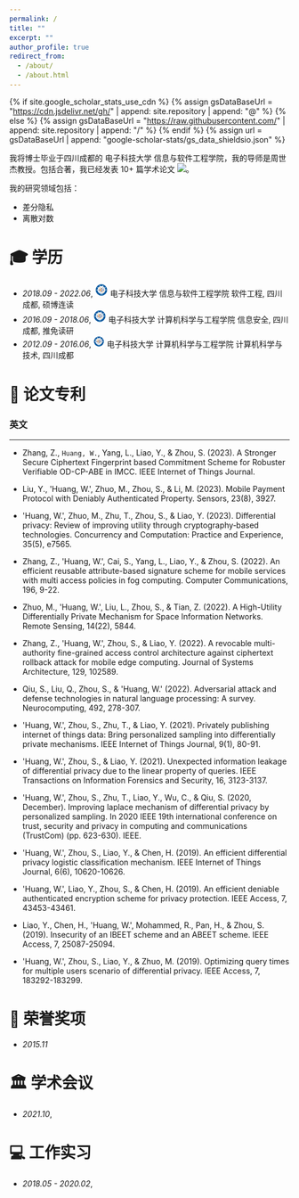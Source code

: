 ```yaml
---
permalink: /
title: ""
excerpt: ""
author_profile: true
redirect_from: 
  - /about/
  - /about.html
---
```


{% if site.google_scholar_stats_use_cdn %}
{% assign gsDataBaseUrl = "https://cdn.jsdelivr.net/gh/" | append: site.repository | append: "@" %}
{% else %}
{% assign gsDataBaseUrl = "https://raw.githubusercontent.com/" | append: site.repository | append: "/" %}
{% endif %}
{% assign url = gsDataBaseUrl | append: "google-scholar-stats/gs_data_shieldsio.json" %}

<span class='anchor' id='about-me'></span>

我将博士毕业于四川成都的 电子科技大学 信息与软件工程学院，我的导师是周世杰教授。包括合著，我已经发表 10+ 篇学术论文
 <a href='https://scholar.google.com/citations?user=XdJAWQkAAAAJ'><img src="https://img.shields.io/endpoint?url={{url 
 | url code}}&logo=Google%20Scholar&labelColor=f6f6f6&color=9cf&style=flat&label=引用"></a>。

我的研究领域包括：
- 差分隐私
- 离散对数
 
  


<span class='anchor' id='-xl'></span>

# 🎓 学历
- *2018.09 - 2022.06*, <a href="https://www.uestc.edu.cn/"><img class="svg" src="/images/uestc.bmp" width="23pt"></a> 电子科技大学 信息与软件工程学院 软件工程, 四川成都, 硕博连读
- *2016.09 - 2018.06*, <a href="https://www.uestc.edu.cn/"><img class="svg" src="/images/uestc.bmp" width="23pt"></a> 电子科技大学 计算机科学与工程学院 信息安全, 四川成都, 推免读研 
- *2012.09 - 2016.06*, <a href="https://www.uestc.edu.cn/"><img class="svg" src="/images/uestc.bmp" width="20pt"></a> 电子科技大学 计算机科学与工程学院 计算机科学与技术, 四川成都
 
<span class='anchor' id='-lwzl'></span>

# 📝 论文专利

### 英文
---

- Zhang, Z., `Huang, W.`, Yang, L., Liao, Y., & Zhou, S. (2023). A Stronger Secure Ciphertext Fingerprint based Commitment Scheme for Robuster Verifiable OD-CP-ABE in IMCC. IEEE Internet of Things Journal.

- Liu, Y., 'Huang, W.', Zhuo, M., Zhou, S., & Li, M. (2023). Mobile Payment Protocol with Deniably Authenticated Property. Sensors, 23(8), 3927.

- 'Huang, W.', Zhuo, M., Zhu, T., Zhou, S., & Liao, Y. (2023). Differential privacy: Review of improving utility through cryptography‐based technologies. Concurrency and Computation: Practice and Experience, 35(5), e7565.

- Zhang, Z., 'Huang, W.', Cai, S., Yang, L., Liao, Y., & Zhou, S. (2022). An efficient reusable attribute-based signature scheme for mobile services with multi access policies in fog computing. Computer Communications, 196, 9-22.

- Zhuo, M., 'Huang, W.', Liu, L., Zhou, S., & Tian, Z. (2022). A High-Utility Differentially Private Mechanism for Space Information Networks. Remote Sensing, 14(22), 5844.

- Zhang, Z., 'Huang, W.', Zhou, S., & Liao, Y. (2022). A revocable multi-authority fine-grained access control architecture against ciphertext rollback attack for mobile edge computing. Journal of Systems Architecture, 129, 102589.

- Qiu, S., Liu, Q., Zhou, S., & 'Huang, W.' (2022). Adversarial attack and defense technologies in natural language processing: A survey. Neurocomputing, 492, 278-307.

- 'Huang, W.', Zhou, S., Zhu, T., & Liao, Y. (2021). Privately publishing internet of things data: Bring personalized sampling into differentially private mechanisms. IEEE Internet of Things Journal, 9(1), 80-91.

- 'Huang, W.', Zhou, S., & Liao, Y. (2021). Unexpected information leakage of differential privacy due to the linear property of queries. IEEE Transactions on Information Forensics and Security, 16, 3123-3137.

- 'Huang, W.', Zhou, S., Zhu, T., Liao, Y., Wu, C., & Qiu, S. (2020, December). Improving laplace mechanism of differential privacy by personalized sampling. In 2020 IEEE 19th international conference on trust, security and privacy in computing and communications (TrustCom) (pp. 623-630). IEEE.

- 'Huang, W.', Zhou, S., Liao, Y., & Chen, H. (2019). An efficient differential privacy logistic classification mechanism. IEEE Internet of Things Journal, 6(6), 10620-10626.

- 'Huang, W.', Liao, Y., Zhou, S., & Chen, H. (2019). An efficient deniable authenticated encryption scheme for privacy protection. IEEE Access, 7, 43453-43461.

- Liao, Y., Chen, H., 'Huang, W.', Mohammed, R., Pan, H., & Zhou, S. (2019). Insecurity of an IBEET scheme and an ABEET scheme. IEEE Access, 7, 25087-25094.

- 'Huang, W.', Zhou, S., Liao, Y., & Zhuo, M. (2019). Optimizing query times for multiple users scenario of differential privacy. IEEE Access, 7, 183292-183299.






<span class='anchor' id='-ryjx'></span>

# 🏅 荣誉奖项
- *2015.11*   

<span class='anchor' id='-xshy'></span>

# 🏛️ 学术会议
- *2021.10*,  

<span class='anchor' id='-gzsx'></span>

# 💻 工作实习
- *2018.05 - 2020.02*,  

